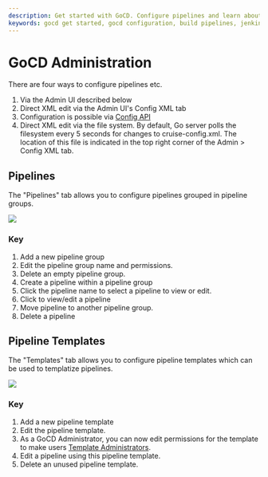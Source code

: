 ```yaml
---
description: Get started with GoCD. Configure pipelines and learn about pipeline templates.
keywords: gocd get started, gocd configuration, build pipelines, jenkins, configure pipelines, config as code, pipeline templates
---
```



# GoCD Administration

There are four ways to configure pipelines etc.

1.  Via the Admin UI described below
2.  Direct XML edit via the Admin UI's Config XML tab
3.  Configuration is possible via [Config API](https://api.gocd.org/current/#pipeline-config)
4.  Direct XML edit via the file system. By default, Go server polls the filesystem every 5 seconds for changes to cruise-config.xml. The location of this file is indicated in the top right corner of the Admin \> Config XML tab.

## Pipelines

The "Pipelines" tab allows you to configure pipelines grouped in pipeline groups.

![](../images/pipeline_groups.png)

### Key

1.  Add a new pipeline group
2.  Edit the pipeline group name and permissions.
3.  Delete an empty pipeline group.
4.  Create a pipeline within a pipeline group
5.  Click the pipeline name to select a pipeline to view or edit.
6.  Click to view/edit a pipeline
7.  Move pipeline to another pipeline group.
8.  Delete a pipeline

## Pipeline Templates

The "Templates" tab allows you to configure pipeline templates which can be used to templatize pipelines.

![](../images/pipeline_templates.png)

### Key

1.  Add a new pipeline template
2.  Edit the pipeline template.
3.  As a GoCD Administrator, you can now edit permissions for the template to make users [Template Administrators](../configuration/dev_authorization.html#template-admin).
4.  Edit a pipeline using this pipeline template.
5.  Delete an unused pipeline template.

